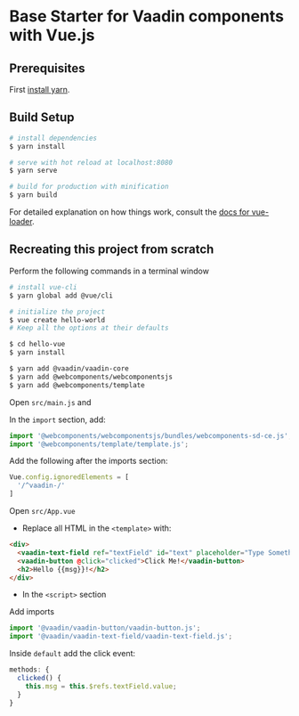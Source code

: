 # Base Starter for Vaadin components with Vue.js

## Prerequisites

First [install yarn](https://yarnpkg.com/docs/install).

## Build Setup

``` bash
# install dependencies
$ yarn install

# serve with hot reload at localhost:8080
$ yarn serve

# build for production with minification
$ yarn build
```

For detailed explanation on how things work, consult the [docs for vue-loader](http://vuejs.github.io/vue-loader).


## Recreating this project from scratch

Perform the following commands in a terminal window
``` bash
# install vue-cli
$ yarn global add @vue/cli

# initialize the project
$ vue create hello-world
# Keep all the options at their defaults

$ cd hello-vue
$ yarn install

$ yarn add @vaadin/vaadin-core
$ yarn add @webcomponents/webcomponentsjs
$ yarn add @webcomponents/template
```


Open `src/main.js` and

In the `import` section, add:

``` typescript
import '@webcomponents/webcomponentsjs/bundles/webcomponents-sd-ce.js';
import '@webcomponents/template/template.js';
```

Add the following after the imports section:

``` javascript
Vue.config.ignoredElements = [
  '/^vaadin-/'
]
```

Open `src/App.vue`
*	Replace all HTML in the `<template>` with:
``` html
<div>
  <vaadin-text-field ref="textField" id="text" placeholder="Type Something"></vaadin-text-field>
  <vaadin-button @click="clicked">Click Me!</vaadin-button>
  <h2>Hello {{msg}}!</h2>
</div>
```

* In the `<script>` section

Add imports

``` typescript
import '@vaadin/vaadin-button/vaadin-button.js';
import '@vaadin/vaadin-text-field/vaadin-text-field.js';
```

Inside `default` add the click event:

``` javascript
methods: {
  clicked() {
    this.msg = this.$refs.textField.value;
  }
}
```
